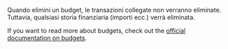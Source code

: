 Quando elimini un budget, le transazioni collegate non verranno eliminate. Tuttavia, qualsiasi storia finanziaria (importi ecc.) verrà eliminata.

If you want to read more about budgets, check out the [official documentation on budgets](https://firefly-iii.readthedocs.io/en/latest/concepts/budgets.html).
